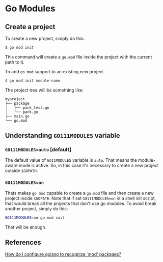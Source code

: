 Go Modules
==========

## Create a project

To create a new project, simply do this:
```bash
$ go mod init
```
This command will create a `go.mod` file inside the project with the current 
path to it.

To add `go mod` support to an existing new project
```bash
$ go mod init module-name
```

The project tree will be something like:
```
myproject
├── package
│   ├── pack_test.go
│   └── pack.go
├── main.go
└── go.mod
```

## Understanding `GO111MODULES` variable
### `GO111MODULES=auto` [default]
The default value of `GO11MODULES` variable is `auto`. That means the 
module-aware mode is active. So, in this case it's necessary to create a new 
project outside `$GOPATH`.

### `GO111MODULES=on`
Thats makes `go mod` capable to create a `go.mod` file and then create a new 
project inside `$GOPATH`. Note that if set `GO111MODULES=on` in a shell init 
script, that would break all the projects that don't use go modules. To avoid
break another project, simply do this:
```bash
GO111MODULES=on go mod init
```
That will be enough.

## References
[How do I configure golang to recognize 'mod' packages?](https://stackoverflow.com/questions/51910862/how-do-i-configure-goland-to-recognize-mod-packages)

